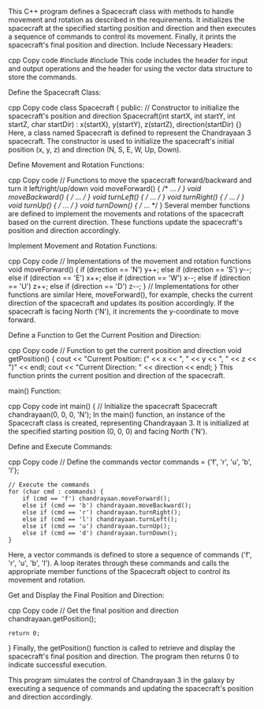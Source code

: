 This C++ program defines a Spacecraft class with methods to handle movement and rotation as described in the requirements. It initializes the spacecraft at the specified starting position and direction and then executes a sequence of commands to control its movement. Finally, it prints the spacecraft's final position and direction.
Include Necessary Headers:

cpp
Copy code
#include <iostream>
#include <vector>
This code includes the <iostream> header for input and output operations and the <vector> header for using the vector data structure to store the commands.

Define the Spacecraft Class:

cpp
Copy code
class Spacecraft {
public:
    // Constructor to initialize the spacecraft's position and direction
    Spacecraft(int startX, int startY, int startZ, char startDir)
        : x(startX), y(startY), z(startZ), direction(startDir) {}
Here, a class named Spacecraft is defined to represent the Chandrayaan 3 spacecraft. The constructor is used to initialize the spacecraft's initial position (x, y, z) and direction (N, S, E, W, Up, Down).

Define Movement and Rotation Functions:

cpp
Copy code
    // Functions to move the spacecraft forward/backward and turn it left/right/up/down
    void moveForward() { /* ... */ }
    void moveBackward() { /* ... */ }
    void turnLeft() { /* ... */ }
    void turnRight() { /* ... */ }
    void turnUp() { /* ... */ }
    void turnDown() { /* ... */ }
Several member functions are defined to implement the movements and rotations of the spacecraft based on the current direction. These functions update the spacecraft's position and direction accordingly.

Implement Movement and Rotation Functions:

cpp
Copy code
    // Implementations of the movement and rotation functions
    void moveForward() {
        if (direction == 'N') y++;
        else if (direction == 'S') y--;
        else if (direction == 'E') x++;
        else if (direction == 'W') x--;
        else if (direction == 'U') z++;
        else if (direction == 'D') z--;
    }
    // Implementations for other functions are similar
Here, moveForward(), for example, checks the current direction of the spacecraft and updates its position accordingly. If the spacecraft is facing North ('N'), it increments the y-coordinate to move forward.

Define a Function to Get the Current Position and Direction:

cpp
Copy code
    // Function to get the current position and direction
    void getPosition() {
        cout << "Current Position: (" << x << ", " << y << ", " << z << ")" << endl;
        cout << "Current Direction: " << direction << endl;
    }
This function prints the current position and direction of the spacecraft.

main() Function:

cpp
Copy code
int main() {
    // Initialize the spacecraft
    Spacecraft chandrayaan(0, 0, 0, 'N');
In the main() function, an instance of the Spacecraft class is created, representing Chandrayaan 3. It is initialized at the specified starting position (0, 0, 0) and facing North ('N').

Define and Execute Commands:

cpp
Copy code
    // Define the commands
    vector<char> commands = {'f', 'r', 'u', 'b', 'l'};

    // Execute the commands
    for (char cmd : commands) {
        if (cmd == 'f') chandrayaan.moveForward();
        else if (cmd == 'b') chandrayaan.moveBackward();
        else if (cmd == 'r') chandrayaan.turnRight();
        else if (cmd == 'l') chandrayaan.turnLeft();
        else if (cmd == 'u') chandrayaan.turnUp();
        else if (cmd == 'd') chandrayaan.turnDown();
    }
Here, a vector commands is defined to store a sequence of commands ('f', 'r', 'u', 'b', 'l'). A loop iterates through these commands and calls the appropriate member functions of the Spacecraft object to control its movement and rotation.

Get and Display the Final Position and Direction:

cpp
Copy code
    // Get the final position and direction
    chandrayaan.getPosition();

    return 0;
}
Finally, the getPosition() function is called to retrieve and display the spacecraft's final position and direction. The program then returns 0 to indicate successful execution.

This program simulates the control of Chandrayaan 3 in the galaxy by executing a sequence of commands and updating the spacecraft's position and direction accordingly.
